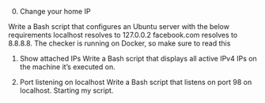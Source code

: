 0. Change your home IP

Write a Bash script that configures an Ubuntu server with the below requirements
localhost resolves to 127.0.0.2
facebook.com resolves to 8.8.8.8.
The checker is running on Docker, so make sure to read this

1. Show attached IPs
Write a Bash script that displays all active IPv4 IPs on the machine it’s executed on.


2. Port listening on localhost
Write a Bash script that listens on port 98 on localhost.
Starting my script.
